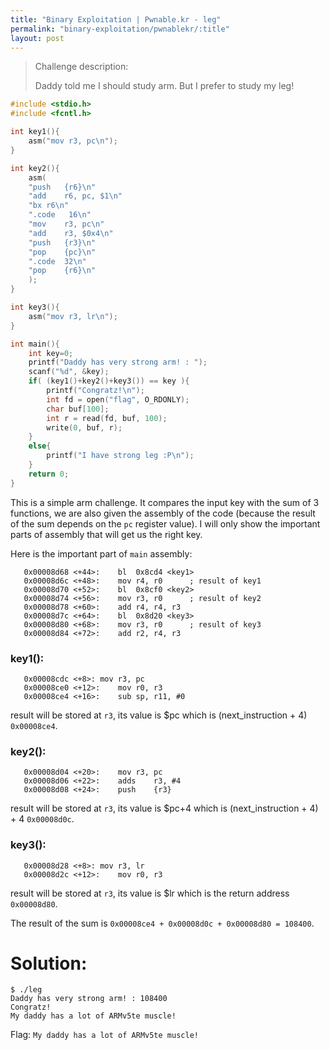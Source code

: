 ```yaml
---
title: "Binary Exploitation | Pwnable.kr - leg"
permalink: "binary-exploitation/pwnablekr/:title"
layout: post
---
```


> Challenge description:
>
> Daddy told me I should study arm.
> But I prefer to study my leg!



```c
#include <stdio.h>
#include <fcntl.h>

int key1(){
	asm("mov r3, pc\n");
}

int key2(){
	asm(
	"push	{r6}\n"
	"add	r6, pc, $1\n"
	"bx	r6\n"
	".code   16\n"
	"mov	r3, pc\n"
	"add	r3, $0x4\n"
	"push	{r3}\n"
	"pop	{pc}\n"
	".code	32\n"
	"pop	{r6}\n"
	);
}

int key3(){
	asm("mov r3, lr\n");
}

int main(){
	int key=0;
	printf("Daddy has very strong arm! : ");
	scanf("%d", &key);
	if( (key1()+key2()+key3()) == key ){
		printf("Congratz!\n");
		int fd = open("flag", O_RDONLY);
		char buf[100];
		int r = read(fd, buf, 100);
		write(0, buf, r);
	}
	else{
		printf("I have strong leg :P\n");
	}
	return 0;
}
```

This is a simple arm challenge. It compares the input key with the sum of 3 functions, we are also given the assembly of the code (because the result of the sum depends on the `pc` register value). I will only show the important parts of assembly that will get us the right key.

Here is the important part of `main` assembly:

```
   0x00008d68 <+44>:	bl	0x8cd4 <key1>
   0x00008d6c <+48>:	mov	r4, r0		; result of key1
   0x00008d70 <+52>:	bl	0x8cf0 <key2>
   0x00008d74 <+56>:	mov	r3, r0		; result of key2
   0x00008d78 <+60>:	add	r4, r4, r3
   0x00008d7c <+64>:	bl	0x8d20 <key3>
   0x00008d80 <+68>:	mov	r3, r0		; result of key3
   0x00008d84 <+72>:	add	r2, r4, r3
```

### key1():

```
   0x00008cdc <+8>:	mov	r3, pc
   0x00008ce0 <+12>:	mov	r0, r3
   0x00008ce4 <+16>:	sub	sp, r11, #0
```

result will be stored at `r3`, its value is $pc which is (next_instruction + 4) `0x00008ce4`.

### key2():

```
   0x00008d04 <+20>:	mov	r3, pc
   0x00008d06 <+22>:	adds	r3, #4
   0x00008d08 <+24>:	push	{r3}
```

result will be stored at `r3`, its value is $pc+4 which is (next_instruction + 4) + 4 `0x00008d0c`.

### key3():

```
   0x00008d28 <+8>:	mov	r3, lr
   0x00008d2c <+12>:	mov	r0, r3
```

result will be stored at `r3`, its value is $lr which is the return address `0x00008d80`.

The result of the sum is `0x00008ce4 + 0x00008d0c + 0x00008d80 = 108400`.

# Solution:

```
$ ./leg 
Daddy has very strong arm! : 108400
Congratz!
My daddy has a lot of ARMv5te muscle!
```

Flag: `My daddy has a lot of ARMv5te muscle!`